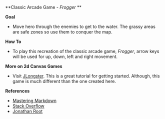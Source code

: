 **Classic Arcade Game - *Frogger* **

**Goal** 
* Move hero through the enemies to get to the water.  The grassy areas are safe zones so use them to conquer the map. 

**How To**
* To play this recreation of the classic arcade game, *Frogger*, arrow keys will be used for up, down, left and right movement.

**More on 2d Canvas Games**
* Visit [JLongster](https://github.com/jlongster/canvas-game-bootstrap).  This is a great tutorial for getting started.  Although, this game is much different than the one created here.

**References**
* [Mastering Markdown](https://guides.github.com/features/mastering-markdown/)
* [Stack Overflow](http://stackoverflow.com/)
* [Jonathan Root](http://jonathanrootdesign.com/project/ObjectOrientedJS)